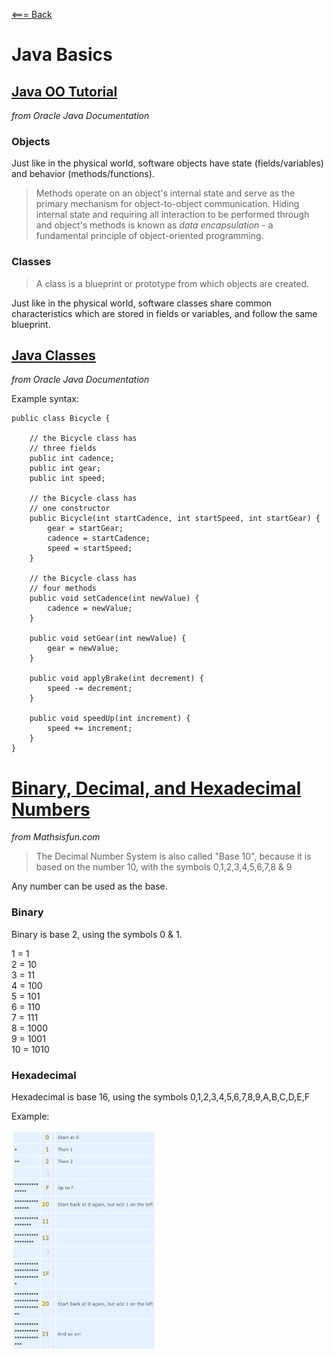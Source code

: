 [<=== Back](../README.md)

# Java Basics

## [Java OO Tutorial](https://docs.oracle.com/javase/tutorial/java/concepts/)
*from Oracle Java Documentation*

### Objects

Just like in the physical world, software objects have state (fields/variables) and behavior (methods/functions). 

> Methods operate on an object's internal state and serve as the primary mechanism for object-to-object communication. Hiding internal state and requiring all interaction to be performed through and object's methods is known as *data encapsulation* - a fundamental principle of object-oriented programming.

### Classes

> A class is a blueprint or prototype from which objects are created.

Just like in the physical world, software classes share common characteristics which are stored in fields or variables, and follow the same blueprint.


## [Java Classes](https://docs.oracle.com/javase/tutorial/java/javaOO/classes.html)
*from Oracle Java Documentation*

Example syntax:

```
public class Bicycle {
        
    // the Bicycle class has
    // three fields
    public int cadence;
    public int gear;
    public int speed;
        
    // the Bicycle class has
    // one constructor
    public Bicycle(int startCadence, int startSpeed, int startGear) {
        gear = startGear;
        cadence = startCadence;
        speed = startSpeed;
    }
        
    // the Bicycle class has
    // four methods
    public void setCadence(int newValue) {
        cadence = newValue;
    }
        
    public void setGear(int newValue) {
        gear = newValue;
    }
        
    public void applyBrake(int decrement) {
        speed -= decrement;
    }
        
    public void speedUp(int increment) {
        speed += increment;
    }       
}
```

# [Binary, Decimal, and Hexadecimal Numbers](https://www.mathsisfun.com/binary-decimal-hexadecimal.html)
*from Mathsisfun.com*

> The Decimal Number System is also called "Base 10", because it is based on the number 10, with the symbols 0,1,2,3,4,5,6,7,8 & 9

Any number can be used as the base.

### Binary

Binary is base 2, using the symbols 0 & 1.

1 = 1   
2 = 10   
3 = 11   
4 = 100   
5 = 101   
6 = 110   
7 = 111   
8 = 1000   
9 = 1001   
10 = 1010   

### Hexadecimal

Hexadecimal is base 16, using the symbols 0,1,2,3,4,5,6,7,8,9,A,B,C,D,E,F

Example:

<img src="img/Hexadecimal.jpg" alt="hexadecimal" height="350"/>
